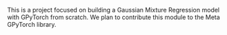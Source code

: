 This is a project focused on building a Gaussian Mixture Regression model with GPyTorch from scratch.
We plan to contribute this module to the Meta GPyTorch library.